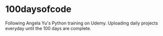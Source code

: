 # 100daysofcode
Following Angela Yu's Python training on Udemy. Uploading daily projects everyday until the 100 days are complete.
